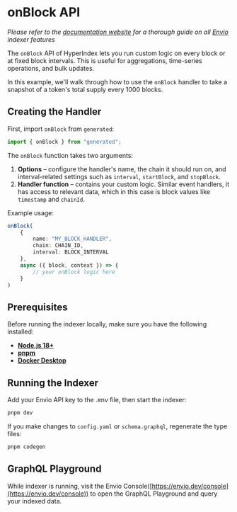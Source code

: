 # onBlock API

*Please refer to the [documentation website](https://docs.envio.dev) for a thorough guide on all [Envio](https://envio.dev) indexer features*

The `onBlock` API of HyperIndex lets you run custom logic on every block or at fixed block intervals. This is useful for aggregations, time-series operations, and bulk updates.

In this example, we'll walk through how to use the `onBlock` handler to take a snapshot of a token's total supply every 1000 blocks.

## Creating the Handler

First, import `onBlock` from `generated`:

```ts
import { onBlock } from "generated";
````

The `onBlock` function takes two arguments:

1. **Options** – configure the handler's name, the chain it should run on, and interval-related settings such as `interval`, `startBlock`, and `stopBlock`.
2. **Handler function** – contains your custom logic. Similar event handlers, it has access to relevant data, which in this case is block values like `timestamp` and `chainId`.

Example usage:

```ts
onBlock(
    {
        name: "MY_BLOCK_HANDLER",
        chain: CHAIN_ID,
        interval: BLOCK_INTERVAL
    },
    async ({ block, context }) => {
        // your onBlock logic here
    }
)
```

## Prerequisites

Before running the indexer locally, make sure you have the following installed:

-   **[Node.js 18+](https://nodejs.org/en/download/)**
-   **[pnpm](https://pnpm.io/installation)**
-   **[Docker Desktop](https://www.docker.com/products/docker-desktop/)**

## Running the Indexer

Add your Envio API key to the .env file, then start the indexer:

```bash
pnpm dev
```

If you make changes to `config.yaml` or `schema.graphql`, regenerate the type files:

```bash
pnpm codegen
```

## GraphQL Playground

While indexer is running, visit the Envio Console([https://envio.dev/console](https://envio.dev/console)) to open the GraphQL Playground and query your indexed data.
